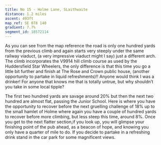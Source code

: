 ```yaml
---
title: No 15 - Holme Lane, SLaithwaite 
distance: 1.2 miles 
ascent: 493ft
map_ref: SE 078 140
gradient: 7.7%
segment_id: 18572114
---
```


As you can see from the map reference the road is only one hundred yards from the
previous climb and again starts very steeply under the same railway viaduct, (a very
impressive viaduct might I say) just a different arch. The climb incorporates the V9914 hill
climb course as used by the Huddersfield Star Wheelers, the only difference is that this time
you
go
a little
bit
further
and
finish at
The Rose and
Crown
public
house,
(another
opportunity to partake in liquid refreshments)!! Anyone would think I was a drinker! For
anyone that knows me that is totally untrue, but why shouldn’t you take in some local
tipple?

The first two hundred yards are savage around 20% but then the next two hundred are
almost flat, passing the Junior School. Here is where you have the opportunity to recover
before the next gruelling challenge of 18% up to the small hamlet of Holme where again you
have a couple of hundred yards to recover before more climbing, but less steep this time,
around 8%. Once you get to the next flatter section,if you look up, you will glimpse your
finishing point of the pub ahead, as a beacon of hope, and knowing you only have a quarter
of mile to do. If you decide to partake in a refreshing drink stand in the car park for some
magnificent views.


